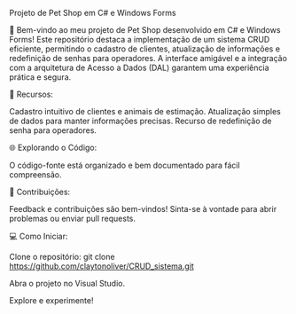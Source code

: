 Projeto de Pet Shop em C# e Windows Forms

🐾 Bem-vindo ao meu projeto de Pet Shop desenvolvido em C# e Windows Forms! Este repositório destaca a implementação de um sistema CRUD eficiente, permitindo o cadastro de clientes, atualização de informações e redefinição de senhas para operadores. A interface amigável e a integração com a arquitetura de Acesso a Dados (DAL) garantem uma experiência prática e segura.

🚀 Recursos:

Cadastro intuitivo de clientes e animais de estimação.
Atualização simples de dados para manter informações precisas.
Recurso de redefinição de senha para operadores.

🌐 Explorando o Código:

O código-fonte está organizado e bem documentado para fácil compreensão.

🤝 Contribuições:

Feedback e contribuições são bem-vindos! Sinta-se à vontade para abrir problemas ou enviar pull requests.

💻 Como Iniciar:

Clone o repositório: git clone https://github.com/claytonoliver/CRUD_sistema.git

Abra o projeto no Visual Studio.

Explore e experimente!
